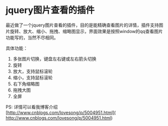 # jquery图片查看的插件
最近做了一个jquery图片查看的插件，目的是能精确查看图片的详情，插件支持图片旋转、放大、缩小、拖拽、缩略图显示，界面效果是按照window的qq查看图片功能写的，当然不尽相同。

具体功能：

1. 多张图片切换，键盘左右键或左右箭头切换
1. 旋转
1. 放大，支持鼠标滚轮
1. 缩小，支持鼠标滚轮
1. 右下角缩略图
1. 拖拽大图
1. 全屏

PS: 详情可以看我博客介绍 [http://www.cnblogs.com/lovesong/p/5004951.html]( http://www.cnblogs.com/lovesong/p/5004951.html)